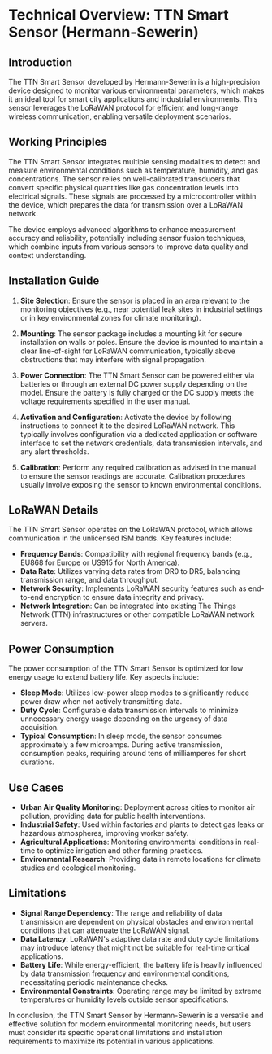 # Technical Overview: TTN Smart Sensor (Hermann-Sewerin)

## Introduction
The TTN Smart Sensor developed by Hermann-Sewerin is a high-precision device designed to monitor various environmental parameters, which makes it an ideal tool for smart city applications and industrial environments. This sensor leverages the LoRaWAN protocol for efficient and long-range wireless communication, enabling versatile deployment scenarios.

## Working Principles
The TTN Smart Sensor integrates multiple sensing modalities to detect and measure environmental conditions such as temperature, humidity, and gas concentrations. The sensor relies on well-calibrated transducers that convert specific physical quantities like gas concentration levels into electrical signals. These signals are processed by a microcontroller within the device, which prepares the data for transmission over a LoRaWAN network. 

The device employs advanced algorithms to enhance measurement accuracy and reliability, potentially including sensor fusion techniques, which combine inputs from various sensors to improve data quality and context understanding.

## Installation Guide
1. **Site Selection**: Ensure the sensor is placed in an area relevant to the monitoring objectives (e.g., near potential leak sites in industrial settings or in key environmental zones for climate monitoring).
   
2. **Mounting**: The sensor package includes a mounting kit for secure installation on walls or poles. Ensure the device is mounted to maintain a clear line-of-sight for LoRaWAN communication, typically above obstructions that may interfere with signal propagation.

3. **Power Connection**: The TTN Smart Sensor can be powered either via batteries or through an external DC power supply depending on the model. Ensure the battery is fully charged or the DC supply meets the voltage requirements specified in the user manual.

4. **Activation and Configuration**: Activate the device by following instructions to connect it to the desired LoRaWAN network. This typically involves configuration via a dedicated application or software interface to set the network credentials, data transmission intervals, and any alert thresholds.

5. **Calibration**: Perform any required calibration as advised in the manual to ensure the sensor readings are accurate. Calibration procedures usually involve exposing the sensor to known environmental conditions.

## LoRaWAN Details
The TTN Smart Sensor operates on the LoRaWAN protocol, which allows communication in the unlicensed ISM bands. Key features include:
- **Frequency Bands**: Compatibility with regional frequency bands (e.g., EU868 for Europe or US915 for North America).
- **Data Rate**: Utilizes varying data rates from DR0 to DR5, balancing transmission range, and data throughput.
- **Network Security**: Implements LoRaWAN security features such as end-to-end encryption to ensure data integrity and privacy.
- **Network Integration**: Can be integrated into existing The Things Network (TTN) infrastructures or other compatible LoRaWAN network servers.

## Power Consumption
The power consumption of the TTN Smart Sensor is optimized for low energy usage to extend battery life. Key aspects include:
- **Sleep Mode**: Utilizes low-power sleep modes to significantly reduce power draw when not actively transmitting data.
- **Duty Cycle**: Configurable data transmission intervals to minimize unnecessary energy usage depending on the urgency of data acquisition.
- **Typical Consumption**: In sleep mode, the sensor consumes approximately a few microamps. During active transmission, consumption peaks, requiring around tens of milliamperes for short durations.

## Use Cases
- **Urban Air Quality Monitoring**: Deployment across cities to monitor air pollution, providing data for public health interventions.
- **Industrial Safety**: Used within factories and plants to detect gas leaks or hazardous atmospheres, improving worker safety.
- **Agricultural Applications**: Monitoring environmental conditions in real-time to optimize irrigation and other farming practices.
- **Environmental Research**: Providing data in remote locations for climate studies and ecological monitoring.

## Limitations
- **Signal Range Dependency**: The range and reliability of data transmission are dependent on physical obstacles and environmental conditions that can attenuate the LoRaWAN signal.
- **Data Latency**: LoRaWAN's adaptive data rate and duty cycle limitations may introduce latency that might not be suitable for real-time critical applications.
- **Battery Life**: While energy-efficient, the battery life is heavily influenced by data transmission frequency and environmental conditions, necessitating periodic maintenance checks.
- **Environmental Constraints**: Operating range may be limited by extreme temperatures or humidity levels outside sensor specifications.

In conclusion, the TTN Smart Sensor by Hermann-Sewerin is a versatile and effective solution for modern environmental monitoring needs, but users must consider its specific operational limitations and installation requirements to maximize its potential in various applications.